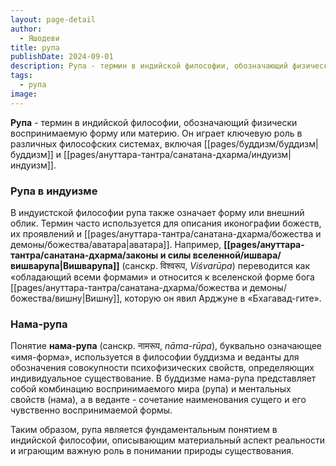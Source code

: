 ```yaml
---
layout: page-detail
author:
  - Яшодеви
title: рупа
publishDate: 2024-09-01
description: Рупа - термин в индийской философии, обозначающий физически воспринимаемую форму или материю. Он играет ключевую роль в различных философских системах, включая буддизм и индуизм.
tags:
  - рупа
image:
---
```

**Рупа** - термин в индийской философии, обозначающий физически воспринимаемую форму или материю. Он играет ключевую роль в различных философских системах, включая [[pages/буддизм/буддизм|буддизм]] и [[pages/ануттара-тантра/санатана-дхарма/индуизм|индуизм]].

### Рупа в индуизме

В индуистской философии рупа также означает форму или внешний облик. Термин часто используется для описания иконографии божеств, их проявлений и [[pages/ануттара-тантра/санатана-дхарма/божества и демоны/божества/аватара|аватара]]. Например, **[[pages/ануттара-тантра/санатана-дхарма/законы и силы вселенной/ишвара/вишварупа|Вишварупа]]** (санскр. विश्वरूप, _Viśvarūpa_) переводится как «обладающий всеми формами» и относится к вселенской форме бога [[pages/ануттара-тантра/санатана-дхарма/божества и демоны/божества/вишну|Вишну]], которую он явил Арджуне в «Бхагавад-гите».
### Нама-рупа
Понятие **нама-рупа** (санскр. नामरूप, _nāma-rūpa_), буквально означающее «имя-форма», используется в философии буддизма и веданты для обозначения совокупности психофизических свойств, определяющих индивидуальное существование. В буддизме нама-рупа представляет собой комбинацию воспринимаемого мира (рупа) и ментальных свойств (нама), а в веданте - сочетание наименования сущего и его чувственно воспринимаемой формы.

Таким образом, рупа является фундаментальным понятием в индийской философии, описывающим материальный аспект реальности и играющим важную роль в понимании природы существования.